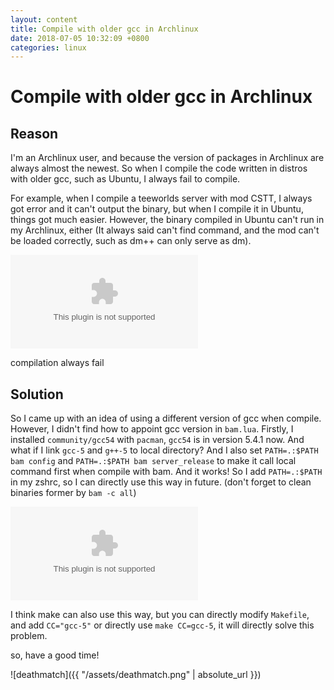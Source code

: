 ```yaml
---
layout: content
title: Compile with older gcc in Archlinux
date: 2018-07-05 10:32:09 +0800
categories: linux
---
```


# Compile with older gcc in Archlinux

## Reason
I'm an Archlinux user, and because the version of packages in Archlinux are always almost the newest. So when I compile the code written in distros with older gcc, such as Ubuntu, I always fail to compile.

For example, when I compile a teeworlds server with mod CSTT, I always got error and it can't output the binary, but when I compile it in Ubuntu, things got much easier. However, the binary compiled in Ubuntu can't run in my Archlinux, either (It always said can't find command, and the mod can't be loaded correctly, such as dm++ can only serve as dm).

<object id="failure" data='{{ "/assets/failure.svg" | absolute_url }}' type="image/svg"></object>

compilation always fail

## Solution

So I came up with an idea of using a different version of gcc when compile. However, I didn't find how to appoint gcc version in `bam.lua`. Firstly, I installed `community/gcc54` with `pacman`, `gcc54` is in version 5.4.1 now. And what if I link `gcc-5` and `g++-5` to local directory? And I also set `PATH=.:$PATH bam config` and `PATH=.:$PATH bam server_release` to make it call local command first when compile with bam. And it works! So I add `PATH=.:$PATH` in my zshrc, so I can directly use this way in future. (don't forget to clean binaries former by `bam -c all`)

<object id="failure" data='{{ "/assets/deathmatch.svg" | absolute_url }}' type="image/svg"></object>

I think make can also use this way, but you can directly modify `Makefile`, and add `CC="gcc-5"` or directly use `make CC=gcc-5`, it will directly solve this problem.

so, have a good time!

![deathmatch]({{ "/assets/deathmatch.png" | absolute_url }})
